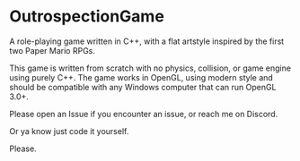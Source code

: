 # OutrospectionGame
A role-playing game written in C++, with a flat artstyle inspired by the first two Paper Mario RPGs.

This game is written from scratch with no physics, collision, or game engine using purely C++.
The game works in OpenGL, using modern style and should be compatible with any Windows computer that
can run OpenGL 3.0+.

Please open an Issue if you encounter an issue, or reach me on Discord.

Or ya know just code it yourself.

Please.
